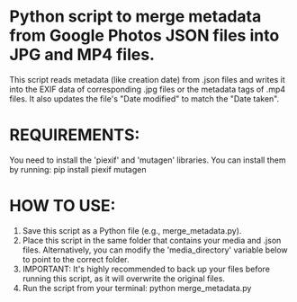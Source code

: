 # Python script to merge metadata from Google Photos JSON files into JPG and MP4 files.
This script reads metadata (like creation date) from .json
files and writes it into the EXIF data of corresponding .jpg files or the
metadata tags of .mp4 files. It also updates the file's "Date modified"
to match the "Date taken".

# REQUIREMENTS:
 You need to install the 'piexif' and 'mutagen' libraries.
 You can install them by running:
 pip install piexif mutagen

# HOW TO USE:
1. Save this script as a Python file (e.g., merge_metadata.py).
2. Place this script in the same folder that contains your media and .json files. Alternatively, you can modify the 'media_directory' variable below to point to the correct folder.
3. IMPORTANT: It's highly recommended to back up your files before running this script, as it will overwrite the original files.
4. Run the script from your terminal: python merge_metadata.py
